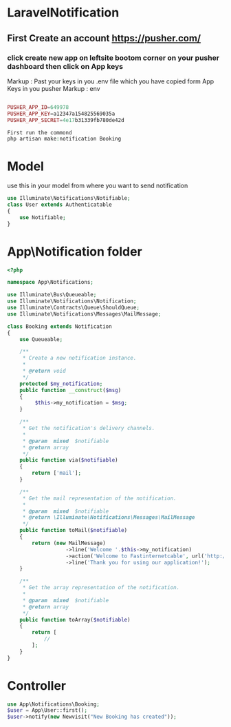 # LaravelNotification
## First Create an account https://pusher.com/
### click create new app on leftsite bootom corner on your pusher dashboard then click on App keys

Markup :  Past your keys in you .env file which you have copied form App Keys in you pusher
Markup : env
```php

PUSHER_APP_ID=649978
PUSHER_APP_KEY=a12347a154825569035a
PUSHER_APP_SECRET=4e17b31339fb780de42d

```


```php
First run the commond
php artisan make:notification Booking
```
# Model 
use this in your model from where you want to send notification
```php
use Illuminate\Notifications\Notifiable;
class User extends Authenticatable
{
    use Notifiable;
}
```
# App\Notification folder
```php
<?php

namespace App\Notifications;

use Illuminate\Bus\Queueable;
use Illuminate\Notifications\Notification;
use Illuminate\Contracts\Queue\ShouldQueue;
use Illuminate\Notifications\Messages\MailMessage;

class Booking extends Notification
{
    use Queueable;

    /**
     * Create a new notification instance.
     *
     * @return void
     */
    protected $my_notification; 
    public function __construct($msg)
    {
         $this->my_notification = $msg;
    }

    /**
     * Get the notification's delivery channels.
     *
     * @param  mixed  $notifiable
     * @return array
     */
    public function via($notifiable)
    {
        return ['mail'];
    }

    /**
     * Get the mail representation of the notification.
     *
     * @param  mixed  $notifiable
     * @return \Illuminate\Notifications\Messages\MailMessage
     */
    public function toMail($notifiable)
    {
        return (new MailMessage)
                   ->line('Welcome '.$this->my_notification)
                   ->action('Welcome to Fastinternetcable', url('http://dev.fastinternetcable.com'))
                   ->line('Thank you for using our application!');
    }

    /**
     * Get the array representation of the notification.
     *
     * @param  mixed  $notifiable
     * @return array
     */
    public function toArray($notifiable)
    {
        return [
            //
        ];
    }
}

```
# Controller

```php
use App\Notifications\Booking;
$user = App\User::first();
$user->notify(new Newvisit("New Booking has created"));

```


